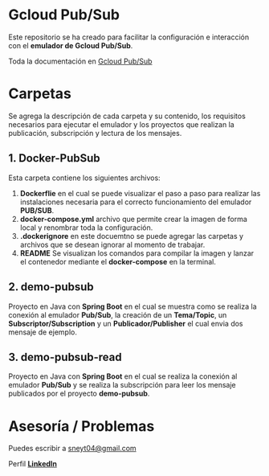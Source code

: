 # Gcloud Pub/Sub
Este repositorio se ha creado para facilitar la configuración e interacción con el **emulador de Gcloud Pub/Sub**.

Toda la documentación en [Gcloud Pub/Sub](https://cloud.google.com/pubsub/docs/emulator)

# Carpetas
Se agrega la descripción de cada carpeta y su contenido, los requisitos necesarios para ejecutar el emulador y los proyectos que realizan la publicación, subscripción y lectura de los mensajes.

## 1. Docker-PubSub
Esta carpeta contiene los siguientes archivos:
1. **Dockerflie** en el cual se puede visualizar el paso a paso para realizar las instalaciones necesaria para el correcto funcionamiento del emulador **PUB/SUB**.
2. **docker-compose.yml** archivo que permite crear la imagen de forma local y renombrar toda la configuración.
3. **.dockerignore** en este docuemtno se puede agregar las carpetas y archivos que se desean ignorar al momento de trabajar.
4. **README** Se visualizan los comandos para compilar la imagen y lanzar el contenedor mediante el **docker-compose** en la terminal.


## 2. demo-pubsub
Proyecto en Java con **Spring Boot** en el cual se muestra como se realiza la conexión al emulador **Pub/Sub**, la creación de un **Tema/Topic**, un **Subscriptor/Subscription** y un **Publicador/Publisher** el cual envia dos mensaje de ejemplo.

## 3. demo-pubsub-read
Proyecto en Java con **Spring Boot** en el cual se realiza la conexión al emulador **Pub/Sub** y se realiza la subscripción para leer los mensaje publicados por el proyecto **demo-pubsub**.

# Asesoría / Problemas
Puedes escribir a sneyt04@gmail.com

Perfil **<a href="https://es.linkedin.com/in/robin-arellano-4138b5ba" target="_blank">LinkedIn</a>**
